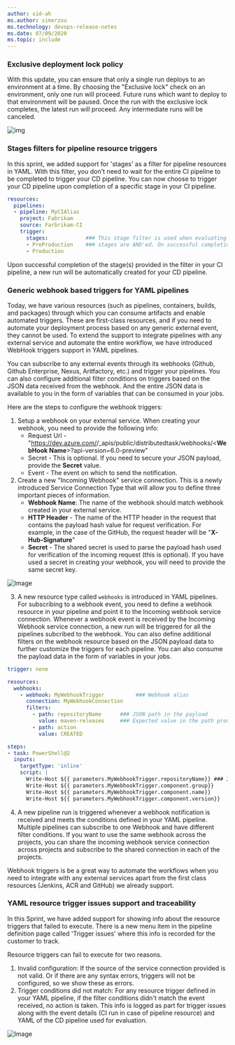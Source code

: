 ```yaml
---
author: sid-ah
ms.author: simerzou
ms.technology: devops-release-notes
ms.date: 07/09/2020
ms.topic: include
---
```


### Exclusive deployment lock policy

With this update, you can ensure that only a single run deploys to an environment at a time. By choosing the "Exclusive lock" check on an environment, only one run will proceed. Future runs which want to deploy to that environment will be paused. Once the run with the exclusive lock completes, the latest run will proceed. Any intermediate runs will be canceled.

![img](../../media/172-pipelines-0-0.png)

### Stages filters for pipeline resource triggers

In this sprint, we added support for 'stages' as a filter for pipeline resources in YAML. With this filter, you don't need to wait for the entire CI pipeline to be completed to trigger your CD pipeline. You can now choose to trigger your CD pipeline upon completion of a specific stage in your CI pipeline.

```yml
resources:
  pipelines:
  - pipeline: MyCIAlias  
    project: Fabrikam  
    source: Farbrikam-CI  
    trigger:    
      stages:            ### This stage filter is used when evaluating conditions for triggering your CD pipeline
      - PreProduction    ### stages are AND'ed. On successful completion of all the stages provided, your CD pipeline will be triggered. 
      - Production
```

Upon successful completion of the stage(s) provided in the filter in your CI pipeline, a new run will be automatically created for your CD pipeline.


### Generic webhook based triggers for YAML pipelines

Today, we have various resources (such as pipelines, containers, builds, and packages) through which you can consume artifacts and enable automated triggers. These are first-class resources, and if you need to automate your deployment process based on any generic external event, they cannot be used. To extend the support to integrate pipelines with any external service and automate the entire workflow, we have introduced WebHook triggers support in YAML pipelines.

You can subscribe to any external events through its webhooks (Github, Github Enterprise, Nexus, Aritfactory, etc.) and trigger your pipelines. You can also configure additional filter conditions on triggers based on the JSON data received from the webhook. And the entire JSON data is available to you in the form of variables that can be consumed in your jobs.

Here are the steps to configure the webhook triggers:

1. Setup a webhook on your external service. When creating your webhook, you need to provide the following info:
    - Request Url - "https://dev.azure.com/<ADO Organization>/_apis/public/distributedtask/webhooks/<**WebHook Name**>?api-version=6.0-preview"
    - Secret - This is optional. If you need to secure your JSON payload, provide the **Secret** value. 
    - Event - The event on which to send the notification.
2. Create a new "Incoming Webhook" service connection. This is a newly introduced Service Connection Type that will allow you to define three important pieces of information.
    - **Webhook Name**: The name of the webhook should match webhook created in your external service.
    - **HTTP Header** - The name of the HTTP header in the request that contains the payload hash value for request verification. For example, in the case of the GitHub, the request header will be "**X-Hub-Signature**"
    - **Secret** - The shared secret is used to parse the payload hash used for verification of the incoming request (this is optional). If you have used a secret in creating your webhook, you will need to provide the same secret key.

![Image](../../media/172-pipelines-0-1.png)

3. A new resource type called `webhooks` is introduced in YAML pipelines. For subscribing to a webhook event, you need to define a webhook resource in your pipeline and point it to the Incoming webhook service connection. Whenever a webhook event is received by the Incoming Webhook service connection, a new run will be triggered for all the pipelines subcribed to the webhook. You can also define additional filters on the webhook resource based on the JSON payload data to further customize the triggers for each pipeline. You can also consume the payload data in the form of variables in your jobs.

```yml
trigger: none

resources:
  webhooks:
    - webhook: MyWebhookTrigger          ### Webhook alias
      connection: MyWebhookConnection
      filters:
        - path: repositoryName      ### JSON path in the payload
          value: maven-releases     ### Expected value in the path provided
        - path: action
          value: CREATED

steps:
- task: PowerShell@2
  inputs:
    targetType: 'inline'
    script: |
      Write-Host ${{ parameters.MyWebhookTrigger.repositoryName}} ### JSON payload data is available in the form of ${{ parameters.<WebhookAlias>.<JSONPath>}}
      Write-Host ${{ parameters.MyWebhookTrigger.component.group}}
      Write-Host ${{ parameters.MyWebhookTrigger.component.name}}
      Write-Host ${{ parameters.MyWebhookTrigger.component.version}}
```

4. A new pipeline run is triggered whenever a webhook notification is received and meets the conditions defined in your YAML pipeline. Multiple pipelines can subscribe to one Webhook and have different filter conditions. If you want to use the same webhook across the projects, you can share the incoming webhook service connection across projects and subscribe to the shared connection in each of the projects.

Webhook triggers is be a great way to automate the workflows when you need to integrate with any external services apart from the first class resources (Jenkins, ACR and GitHub) we already support.

### YAML resource trigger issues support and traceability

In this Sprint, we have added support for showing info about the resource triggers that failed to execute. There is a new menu item in the pipeline definition page called 'Trigger issues' where this info is recorded for the customer to track.

Resource triggers can fail to execute for two reasons.

1. Invalid configuration: If the source of the service connection provided is not valid. Or if there are any syntax errors, triggers will not be configured, so we show these as errors. 
2. Trigger conditions did not match: For any resource trigger defined in your YAML pipeline, if the filter conditions didn't match the event received, no action is taken. This info is logged as part for trigger issues along with the event details (CI run in case of pipeline resource) and YAML of the CD pipeline used for evaluation.

![Image](../../media/172-pipelines-0-2.png)
